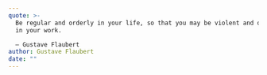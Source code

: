 ```yaml
---
quote: >-
  Be regular and orderly in your life, so that you may be violent and original
  in your work. 

  – Gustave Flaubert
author: Gustave Flaubert
date: ""
---
```

